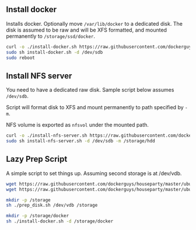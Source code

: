 Install docker
--------------
Installs docker. Optionally move `/var/lib/docker` to a dedicated disk. The disk is assumed to be raw and will be XFS formatted, and mounted permanently to `/storage/ssd/docker`.

```bash
curl -o ./install-docker.sh https://raw.githubusercontent.com/dockerguys/houseparty/master/ubuntu/install-docker.sh
sudo sh install-docker.sh -d /dev/sdb
sudo reboot
```

Install NFS server
-----------
You need to have a dedicated raw disk. Sample script below assumes `/dev/sdb`.

Script will format disk to XFS and mount permanently to path specified by `-m`.

NFS volume is exported as `nfsvol` under the mounted path.

```bash
curl -o ./install-nfs-server.sh https://raw.githubusercontent.com/dockerguys/houseparty/master/ubuntu/install-nfs-server.sh
sudo sh install-nfs-server.sh -d /dev/sdb -m /storage/hdd
```

Lazy Prep Script
----------------
A simple script to set things up. Assuming second storage is at /dev/vdb.

```bash
wget https://raw.githubusercontent.com/dockerguys/houseparty/master/ubuntu/install-docker.sh
wget https://raw.githubusercontent.com/dockerguys/houseparty/master/ubuntu/prep_disk.sh

mkdir -p /storage
sh ./prep_disk.sh /dev/vdb /storage

mkdir -p /storage/docker
sh ./install-docker.sh -d /storage/docker
```
